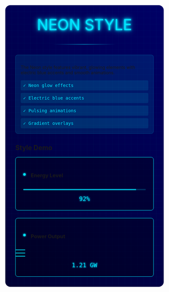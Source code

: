 <div class="guide-container">
  <div class="neon-grid"></div>
  <div class="guide-header">
    <div class="neon-text">NEON STYLE</div>
    <div class="neon-line"></div>
  </div>

  <AccordionItem type="neon" title="Style Overview" icon="💫" status="ACTIVE">
    <div class="style-info">
      <p>The Neon style features vibrant, glowing elements with electric blue accents and smooth animations.</p>
      <div class="features-list">
        <div class="feature">✓ Neon glow effects</div>
        <div class="feature">✓ Electric blue accents</div>
        <div class="feature">✓ Pulsing animations</div>
        <div class="feature">✓ Gradient overlays</div>
      </div>
    </div>
  </AccordionItem>

  <div class="demo-section">
    <h2>Style Demo</h2>
    <div class="demo-grid">
      <div class="demo-card">
        <div class="card-header">
          <div class="status-light"></div>
          <h3>Energy Level</h3>
        </div>
        <div class="card-content">
          <div class="energy-meter">
            <div class="meter-fill"></div>
          </div>
          <div class="energy-value">92%</div>
        </div>
      </div>
      <div class="demo-card">
        <div class="card-header">
          <div class="status-light"></div>
          <h3>Power Output</h3>
        </div>
        <div class="card-content">
          <div class="power-grid">
            <div class="power-line"></div>
            <div class="power-line"></div>
            <div class="power-line"></div>
          </div>
          <div class="power-value">1.21 GW</div>
        </div>
      </div>
    </div>
  </div>
</div>

<style>
.guide-container {
  position: relative;
  padding: 2rem;
  background: linear-gradient(45deg, #000033, #000066);
  border-radius: 1rem;
  margin: 2rem 0;
  overflow: hidden;
}

.neon-grid {
  position: absolute;
  top: 0;
  left: 0;
  right: 0;
  bottom: 0;
  background: 
    linear-gradient(90deg, rgba(0, 229, 255, 0.1) 1px, transparent 1px),
    linear-gradient(rgba(0, 229, 255, 0.1) 1px, transparent 1px);
  background-size: 20px 20px;
  animation: gridPulse 4s ease infinite;
}

.guide-header {
  text-align: center;
  margin-bottom: 2rem;
  position: relative;
  z-index: 1;
}

.neon-text {
  font-size: 3rem;
  color: #00e5ff;
  text-shadow: 
    0 0 5px #00e5ff,
    0 0 10px #00e5ff,
    0 0 20px #00e5ff;
  margin: 0;
}

.neon-line {
  height: 2px;
  background: linear-gradient(90deg, transparent, #00e5ff, transparent);
  margin: 2rem auto;
  width: 200px;
  animation: linePulse 2s infinite;
}

.style-info {
  padding: 1rem;
  background: rgba(0, 229, 255, 0.1);
  border-radius: 0.5rem;
  border: 1px solid rgba(0, 229, 255, 0.2);
}

.features-list {
  display: grid;
  gap: 0.5rem;
  margin-top: 1rem;
}

.feature {
  padding: 0.5rem;
  background: rgba(0, 229, 255, 0.1);
  border-radius: 0.25rem;
  font-family: monospace;
  color: #00e5ff;
}

.demo-section {
  margin-top: 2rem;
}

.demo-grid {
  display: grid;
  grid-template-columns: repeat(auto-fit, minmax(250px, 1fr));
  gap: 1.5rem;
  margin-top: 1rem;
}

.demo-card {
  background: rgba(0, 0, 0, 0.3);
  border: 1px solid #00e5ff;
  border-radius: 0.5rem;
  padding: 1.5rem;
  position: relative;
  overflow: hidden;
}

.card-header {
  display: flex;
  align-items: center;
  gap: 1rem;
  margin-bottom: 1rem;
}

.status-light {
  width: 8px;
  height: 8px;
  background: #00e5ff;
  border-radius: 50%;
  animation: glow 2s infinite;
}

.energy-meter {
  height: 4px;
  background: rgba(0, 229, 255, 0.2);
  border-radius: 2px;
  margin: 1rem 0;
  overflow: hidden;
}

.meter-fill {
  height: 100%;
  width: 92%;
  background: #00e5ff;
  animation: energyPulse 2s infinite;
}

.energy-value {
  font-family: monospace;
  color: #00e5ff;
  text-align: center;
  font-size: 1.2rem;
  text-shadow: 0 0 5px #00e5ff;
}

.power-grid {
  display: grid;
  gap: 0.5rem;
  margin: 1rem 0;
}

.power-line {
  height: 2px;
  background: #00e5ff;
  animation: powerFlow 2s infinite;
}

.power-value {
  font-family: monospace;
  color: #00e5ff;
  text-align: center;
  font-size: 1.2rem;
  text-shadow: 0 0 5px #00e5ff;
}

@keyframes gridPulse {
  0% { opacity: 0.3; }
  50% { opacity: 0.7; }
  100% { opacity: 0.3; }
}

@keyframes linePulse {
  0% { opacity: 0.5; }
  50% { opacity: 1; }
  100% { opacity: 0.5; }
}

@keyframes glow {
  0% { box-shadow: 0 0 5px #00e5ff; }
  50% { box-shadow: 0 0 20px #00e5ff; }
  100% { box-shadow: 0 0 5px #00e5ff; }
}

@keyframes energyPulse {
  0% { opacity: 0.7; }
  50% { opacity: 1; }
  100% { opacity: 0.7; }
}

@keyframes powerFlow {
  0% { transform: translateX(-100%); }
  100% { transform: translateX(100%); }
}
</style>
